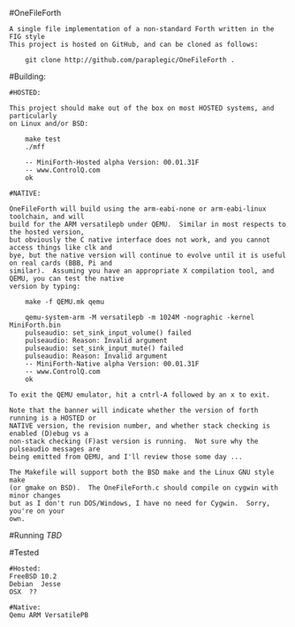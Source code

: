 #OneFileForth

	A single file implementation of a non-standard Forth written in the FIG style
	This project is hosted on GitHub, and can be cloned as follows:

		git clone http://github.com/paraplegic/OneFileForth .

#Building:

	#HOSTED:

	This project should make out of the box on most HOSTED systems, and particularly
	on Linux and/or BSD:

		make test
		./mff

		-- MiniForth-Hosted alpha Version: 00.01.31F
		-- www.ControlQ.com
		ok 

	#NATIVE:

	OneFileForth will build using the arm-eabi-none or arm-eabi-linux toolchain, and will 
	build for the ARM versatilepb under QEMU.  Similar in most respects to the hosted version,
	but obviously the C native interface does not work, and you cannot access things like clk and 
	bye, but the native version will continue to evolve until it is useful on real cards (BBB, Pi and 
	similar).  Assuming you have an appropriate X compilation tool, and QEMU, you can test the native
	version by typing:

		make -f QEMU.mk qemu

		qemu-system-arm -M versatilepb -m 1024M -nographic -kernel MiniForth.bin 
		pulseaudio: set_sink_input_volume() failed
		pulseaudio: Reason: Invalid argument
		pulseaudio: set_sink_input_mute() failed
		pulseaudio: Reason: Invalid argument
		-- MiniForth-Native alpha Version: 00.01.31F
		-- www.ControlQ.com
		ok

	To exit the QEMU emulator, hit a cntrl-A followed by an x to exit.

	Note that the banner will indicate whether the version of forth running is a HOSTED or
	NATIVE version, the revision number, and whether stack checking is enabled (D)ebug vs a
	non-stack checking (F)ast version is running.  Not sure why the pulseaudio messages are 
	being emitted from QEMU, and I'll review those some day ...

	The Makefile will support both the BSD make and the Linux GNU style make
	(or gmake on BSD).  The OneFileForth.c should compile on cygwin with minor changes
	but as I don't run DOS/Windows, I have no need for Cygwin.  Sorry, you're on your
	own.

#Running
		*TBD*

#Tested

	#Hosted:
	FreeBSD 10.2
	Debian  Jesse
	OSX  ??

	#Native:
	Qemu ARM VersatilePB
